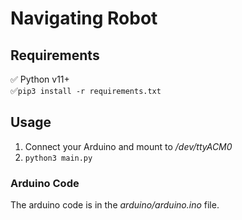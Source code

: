 # Navigating Robot 

## Requirements
✅ Python v11+  
✅`pip3 install -r requirements.txt`   

## Usage
1. Connect your Arduino and mount to */dev/ttyACM0*  
2. `python3 main.py`

### Arduino Code
The arduino code is in the _arduino/arduino.ino_ file.
   
